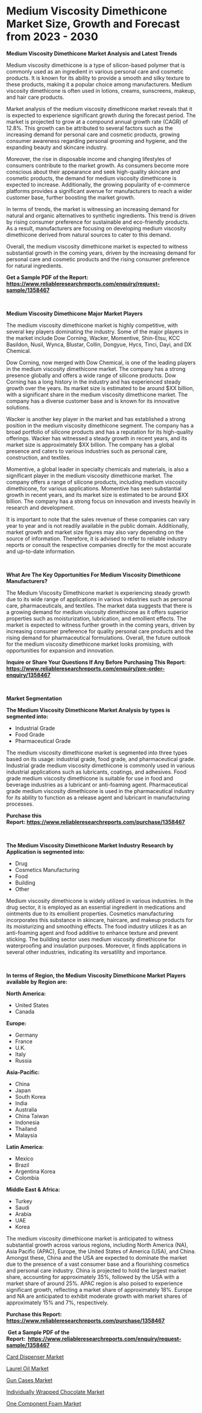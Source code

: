 <p><h1>Medium Viscosity Dimethicone Market Size, Growth and Forecast from 2023 - 2030</h1></p><p><strong>Medium Viscosity Dimethicone Market Analysis and Latest Trends</strong></p>
<p><p>Medium viscosity dimethicone is a type of silicon-based polymer that is commonly used as an ingredient in various personal care and cosmetic products. It is known for its ability to provide a smooth and silky texture to these products, making it a popular choice among manufacturers. Medium viscosity dimethicone is often used in lotions, creams, sunscreens, makeup, and hair care products.</p><p>Market analysis of the medium viscosity dimethicone market reveals that it is expected to experience significant growth during the forecast period. The market is projected to grow at a compound annual growth rate (CAGR) of 12.8%. This growth can be attributed to several factors such as the increasing demand for personal care and cosmetic products, growing consumer awareness regarding personal grooming and hygiene, and the expanding beauty and skincare industry.</p><p>Moreover, the rise in disposable income and changing lifestyles of consumers contribute to the market growth. As consumers become more conscious about their appearance and seek high-quality skincare and cosmetic products, the demand for medium viscosity dimethicone is expected to increase. Additionally, the growing popularity of e-commerce platforms provides a significant avenue for manufacturers to reach a wider customer base, further boosting the market growth.</p><p>In terms of trends, the market is witnessing an increasing demand for natural and organic alternatives to synthetic ingredients. This trend is driven by rising consumer preference for sustainable and eco-friendly products. As a result, manufacturers are focusing on developing medium viscosity dimethicone derived from natural sources to cater to this demand.</p><p>Overall, the medium viscosity dimethicone market is expected to witness substantial growth in the coming years, driven by the increasing demand for personal care and cosmetic products and the rising consumer preference for natural ingredients.</p></p>
<p><strong>Get a Sample PDF of the Report:&nbsp; <a href="https://www.reliableresearchreports.com/enquiry/request-sample/1358467">https://www.reliableresearchreports.com/enquiry/request-sample/1358467</a></strong></p>
<p>&nbsp;</p>
<p><strong>Medium Viscosity Dimethicone Major Market Players</strong></p>
<p><p>The medium viscosity dimethicone market is highly competitive, with several key players dominating the industry. Some of the major players in the market include Dow Corning, Wacker, Momentive, Shin-Etsu, KCC Basildon, Nusil, Wynca, Blustar, Collin, Dongyue, Hycs, Tinci, Dayi, and DX Chemical.</p><p>Dow Corning, now merged with Dow Chemical, is one of the leading players in the medium viscosity dimethicone market. The company has a strong presence globally and offers a wide range of silicone products. Dow Corning has a long history in the industry and has experienced steady growth over the years. Its market size is estimated to be around $XX billion, with a significant share in the medium viscosity dimethicone market. The company has a diverse customer base and is known for its innovative solutions.</p><p>Wacker is another key player in the market and has established a strong position in the medium viscosity dimethicone segment. The company has a broad portfolio of silicone products and has a reputation for its high-quality offerings. Wacker has witnessed a steady growth in recent years, and its market size is approximately $XX billion. The company has a global presence and caters to various industries such as personal care, construction, and textiles.</p><p>Momentive, a global leader in specialty chemicals and materials, is also a significant player in the medium viscosity dimethicone market. The company offers a range of silicone products, including medium viscosity dimethicone, for various applications. Momentive has seen substantial growth in recent years, and its market size is estimated to be around $XX billion. The company has a strong focus on innovation and invests heavily in research and development.</p><p>It is important to note that the sales revenue of these companies can vary year to year and is not readily available in the public domain. Additionally, market growth and market size figures may also vary depending on the source of information. Therefore, it is advised to refer to reliable industry reports or consult the respective companies directly for the most accurate and up-to-date information.</p></p>
<p>&nbsp;</p>
<p><strong>What Are The Key Opportunities For Medium Viscosity Dimethicone Manufacturers?</strong></p>
<p><p>The Medium Viscosity Dimethicone market is experiencing steady growth due to its wide range of applications in various industries such as personal care, pharmaceuticals, and textiles. The market data suggests that there is a growing demand for medium viscosity dimethicone as it offers superior properties such as moisturization, lubrication, and emollient effects. The market is expected to witness further growth in the coming years, driven by increasing consumer preference for quality personal care products and the rising demand for pharmaceutical formulations. Overall, the future outlook for the medium viscosity dimethicone market looks promising, with opportunities for expansion and innovation.</p></p>
<p><strong>Inquire or Share Your Questions If Any Before Purchasing This Report: <a href="https://www.reliableresearchreports.com/enquiry/pre-order-enquiry/1358467">https://www.reliableresearchreports.com/enquiry/pre-order-enquiry/1358467</a></strong></p>
<p>&nbsp;</p>
<p><strong>Market Segmentation</strong></p>
<p><strong>The Medium Viscosity Dimethicone Market Analysis by types is segmented into:</strong></p>
<p><ul><li>Industrial Grade</li><li>Food Grade</li><li>Pharmaceutical Grade</li></ul></p>
<p><p>The medium viscosity dimethicone market is segmented into three types based on its usage: industrial grade, food grade, and pharmaceutical grade. Industrial grade medium viscosity dimethicone is commonly used in various industrial applications such as lubricants, coatings, and adhesives. Food grade medium viscosity dimethicone is suitable for use in food and beverage industries as a lubricant or anti-foaming agent. Pharmaceutical grade medium viscosity dimethicone is used in the pharmaceutical industry for its ability to function as a release agent and lubricant in manufacturing processes.</p></p>
<p><strong>Purchase this Report:&nbsp;<a href="https://www.reliableresearchreports.com/purchase/1358467">https://www.reliableresearchreports.com/purchase/1358467</a></strong></p>
<p>&nbsp;</p>
<p><strong>The Medium Viscosity Dimethicone Market Industry Research by Application is segmented into:</strong></p>
<p><ul><li>Drug</li><li>Cosmetics Manufacturing</li><li>Food</li><li>Building</li><li>Other</li></ul></p>
<p><p>Medium viscosity dimethicone is widely utilized in various industries. In the drug sector, it is employed as an essential ingredient in medications and ointments due to its emollient properties. Cosmetics manufacturing incorporates this substance in skincare, haircare, and makeup products for its moisturizing and smoothing effects. The food industry utilizes it as an anti-foaming agent and food additive to enhance texture and prevent sticking. The building sector uses medium viscosity dimethicone for waterproofing and insulation purposes. Moreover, it finds applications in several other industries, indicating its versatility and importance.</p></p>
<p>&nbsp;</p>
<p><strong>In terms of Region, the Medium Viscosity Dimethicone Market Players available by Region are:</strong></p>
<p>
    <p> <strong> North America: </strong>
        <ul>
            <li>United States</li>
            <li>Canada</li>
        </ul>
        </p> 
    <p> <strong> Europe: </strong>
        <ul>
            <li>Germany</li>
            <li>France</li>
            <li>U.K.</li>
            <li>Italy</li>
            <li>Russia</li>
        </ul>
        </p> 
    <p> <strong> Asia-Pacific: </strong>
        <ul>
            <li>China</li>
            <li>Japan</li>
            <li>South Korea</li>
            <li>India</li>
            <li>Australia</li>
            <li>China Taiwan</li>
            <li>Indonesia</li>
            <li>Thailand</li>
            <li>Malaysia</li>
        </ul>
        </p> 
    <p> <strong> Latin America: </strong>
        <ul>
            <li>Mexico</li>
            <li>Brazil</li>
            <li>Argentina Korea</li>
            <li>Colombia</li>
        </ul>
        </p> 
    <p> <strong> Middle East & Africa: </strong>
        <ul>
            <li>Turkey</li>
            <li>Saudi</li>
            <li>Arabia</li>
            <li>UAE</li>
            <li>Korea</li>
        </ul>
    </p>
    </p>
<p><p>The medium viscosity dimethicone market is anticipated to witness substantial growth across various regions, including North America (NA), Asia Pacific (APAC), Europe, the United States of America (USA), and China. Amongst these, China and the USA are expected to dominate the market due to the presence of a vast consumer base and a flourishing cosmetics and personal care industry. China is projected to hold the largest market share, accounting for approximately 35%, followed by the USA with a market share of around 25%. APAC region is also poised to experience significant growth, reflecting a market share of approximately 18%. Europe and NA are anticipated to exhibit moderate growth with market shares of approximately 15% and 7%, respectively.</p></p>
<p><strong>Purchase this Report: <a href="https://www.reliableresearchreports.com/purchase/1358467">https://www.reliableresearchreports.com/purchase/1358467</a></strong></p>
<p>&nbsp;<strong>Get a Sample PDF of the Report:&nbsp;&nbsp;<a href="https://www.reliableresearchreports.com/enquiry/request-sample/1358467">https://www.reliableresearchreports.com/enquiry/request-sample/1358467</a></strong></p>
<p><strong></strong></p>
<p><p><a href="https://www.linkedin.com/pulse/card-dispenser-market-share-amp-new-trends-analysis-report-type-3szif/">Card Dispenser Market</a></p><p><a href="https://medium.com/@madelynhowe/laurel-oil-market-size-growth-forecast-2023-2030-07c392a598e6">Laurel Oil Market</a></p><p><a href="https://www.linkedin.com/pulse/gun-cases-market-size-growth-forecast-from-2023-2030-lucid-brand-f8odf/">Gun Cases Market</a></p><p><a href="https://www.linkedin.com/pulse/individually-wrapped-chocolate-market-size-2023-2030-global-zwyqf/">Individually Wrapped Chocolate Market</a></p><p><a href="https://medium.com/@ebbakautzer/one-component-foam-market-size-growth-forecast-2023-2030-381eedec72c9">One Component Foam Market</a></p></p>